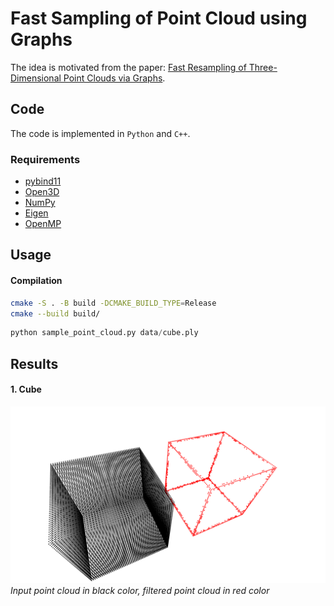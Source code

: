 # Fast Sampling of Point Cloud using Graphs

The idea is motivated from the paper: [Fast Resampling of Three-Dimensional Point Clouds via Graphs](https://ieeexplore.ieee.org/abstract/document/8101025).

## Code
The code is implemented in `Python` and `C++`.

### Requirements
- [pybind11](https://pybind11.readthedocs.io/en/stable/)
- [Open3D](http://www.open3d.org/)
- [NumPy](https://numpy.org/)
- [Eigen](http://eigen.tuxfamily.org/index.php?title=Main_Page)
- [OpenMP](https://www.openmp.org/)

## Usage
#### Compilation
```bash
cmake -S . -B build -DCMAKE_BUILD_TYPE=Release
cmake --build build/
```
```python
python sample_point_cloud.py data/cube.ply
```

## Results
#### 1. Cube
![Output for cube](output_cube.png)
*Input point cloud in black color, filtered point cloud in red color*